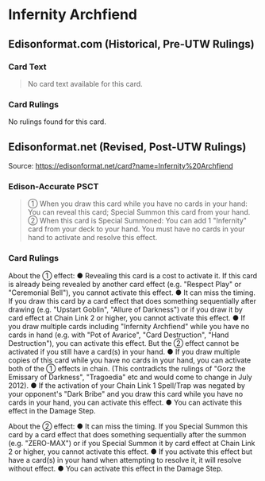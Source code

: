 # Infernity Archfiend

## Edisonformat.com (Historical, Pre-UTW Rulings)

### Card Text

> No card text available for this card.

### Card Rulings

No rulings found for this card.

## Edisonformat.net (Revised, Post-UTW Rulings)

Source: https://edisonformat.net/card?name=Infernity%20Archfiend

### Edison-Accurate PSCT

> ① When you draw this card while you have no cards in your hand: You can reveal this card; Special Summon this card from your hand.
> ② When this card is Special Summoned: You can add 1 "Infernity" card from your deck to your hand.
> You must have no cards in your hand to activate and resolve this effect.

### Card Rulings

About the ① effect:
● Revealing this card is a cost to activate it. If this card is already being revealed by another card effect (e.g. "Respect Play" or "Ceremonial Bell"), you cannot activate this effect.
● It can miss the timing. If you draw this card by a card effect that does something sequentially after drawing (e.g. "Upstart Goblin", "Allure of Darkness") or if you draw it by card effect at Chain Link 2 or higher, you cannot activate this effect.
● If you draw multiple cards including "Infernity Archfiend" while you have no cards in hand (e.g. with "Pot of Avarice", "Card Destruction", "Hand Destruction"), you can activate this effect. But the ② effect cannot be activated if you still have a card(s) in your hand.
● If you draw multiple copies of this card while you have no cards in your hand, you can activate both of the ① effects in chain.
(This contradicts the rulings of "Gorz the Emissary of Darkness", "Tragoedia" etc and would come to change in July 2012).
● If the activation of your Chain Link 1 Spell/Trap was negated by your opponent's "Dark Bribe" and you draw this card while you have no cards in your hand, you can activate this effect.
● You can activate this effect in the Damage Step.

About the ② effect:
● It can miss the timing. If you Special Summon this card by a card effect that does something sequentially after the summon (e.g. "ZERO-MAX") or if you Special Summon it by card effect at Chain Link 2 or higher, you cannot activate this effect.
● If you activate this effect but have a card(s) in your hand when attempting to resolve it, it will resolve without effect.
● You can activate this effect in the Damage Step.
            